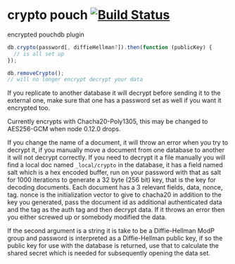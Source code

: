 crypto pouch [![Build Status](https://travis-ci.org/calvinmetcalf/crypto-pouch.svg)](https://travis-ci.org/calvinmetcalf/crypto-pouch)
===

encrypted pouchdb plugin

```js
db.crypto(password[, diffieHellman?]).then(function (publicKey) {
  // is all set up
});

db.removeCrypto();
// will no longer encrypt decrypt your data
```
If you replicate to another database it will decrypt before sending it to 
the external one, make sure that one has a password set as well if you want 
it encrypted too.

Currently encrypts with Chacha20-Poly1305, this may be changed 
to AES256-GCM when node 0.12.0 drops.

If you change the name of a document, it will throw an error when you try 
to decrypt it, if you manually move a document from one database to another 
it will not decrypt correctly.  If you need to decrypt it a file manually 
you will find a local doc named `_local/crypto` in the database, it has a field 
named salt which is a hex encoded buffer, run on your password with that as salt 
for 1000 iterations to generate a 32 byte (256 bit) key, that is the key 
for decoding documents. Each document has a 3 relevant fields, data, nonce, tag. 
nonce is the initialization vector to give to chacha20 in addition to the key 
you generated, pass the document id as additional authenticated data and the tag 
as the auth tag and then decrypt data.  If it throws an error then you either 
screwed up or somebody modified the data.

If the second argument is a string it is take to be a Diffie-Hellman ModP group 
and password is interpreted as a Diffie-Hellman public key, if so the public key 
for use with the database is returned, use that to calculate the shared secret 
which is needed for subsequently opening the data set.

